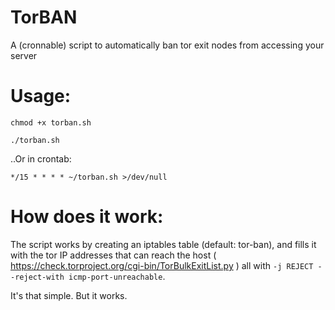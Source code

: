 # TorBAN
A (cronnable) script to automatically ban tor exit nodes from accessing your server

# Usage:
`chmod +x torban.sh`

`./torban.sh`

..Or in crontab:

`*/15 * * * * ~/torban.sh >/dev/null`

# How does it work:
The script works by creating an iptables table (default: tor-ban), and fills it with the tor IP addresses that can reach the host ( https://check.torproject.org/cgi-bin/TorBulkExitList.py ) all with `-j REJECT --reject-with icmp-port-unreachable`.

It's that simple. But it works.

